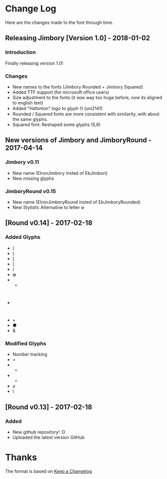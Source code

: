# Change Log
Here are the changes made to the font through time.


## Releasing Jimbory [Version 1.0] - 2018-01-02
### Introduction
Finally releasing version 1.0!

### Changes
- New names to the fonts (Jimbory Rounded + Jimbory Squared)
- Added TTF support (for microsoft office users)
- Size adjustment to the fonts (it was way too huge before, now its aligned to english text)
- Added "Hafonton" logo to glyph ⅁ (uni2141)
- Rounded / Squared fonts are more consistent with similarity, with about the same glyphs.
- Squared font: Reshaped some glyphs (5,6)


## New versions of Jimbory and JimboryRound - 2017-04-14
### Jimbory v0.11
- New name (ElronJimbory insted of EbJimbori)
- New missing glyphs

### JimboryRound v0.15
- New name (ElronJimboryRound insted of EbJimboryRounded)
- New Stylistic Alternative to letter ש



## [Round v0.14] - 2017-02-18
### Added Glyphs
- (
- )
- ]
- [
- /
- ₪
- *
- #
- •
- ●
- &


### Modified Glyphs
- Number tracking
- =
- -
- +
- ע
- \

## [Round v0.13] - 2017-02-18
### Added
- New github repository! :D
- Uploaded the latest version GitHub


# Thanks
The format is based on [Keep a Changelog](http://keepachangelog.com/) 
